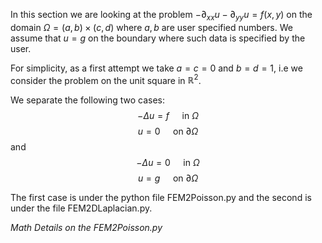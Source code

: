 In this section we are looking at the problem $-\partial_{xx} u - \partial_{yy} u = f(x,y)$ on the domain $\Omega = (a,b)\times(c,d)$ where $a,b$ are user specified numbers. We assume that $u=g$ on the boundary where such data is specified by the user. 

For simplicity, as a first attempt we take $a=c=0$ and $b=d=1$, i.e we consider the problem on the unit square in $\mathbb{R}^2$.

We separate the following two cases: 
$$-\Delta u=f \quad \text{ in } \Omega$$
$$u = 0 \quad \text{ on } \partial \Omega$$ 
and
$$-\Delta u=0 \quad \text{ in } \Omega$$
$$u = g \quad \text{ on } \partial \Omega$$ 

The first case is under the python file FEM2Poisson.py and the second is under the file FEM2DLaplacian.py.

*Math Details on the FEM2Poisson.py*